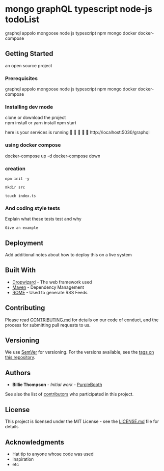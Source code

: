 # mongo graphQL typescript node-js todoList

graphql
appolo
mongoose
node js
typescript 
npm 
mongo 
docker docker-compose

## Getting Started

an open source project 

### Prerequisites
graphql
appolo
mongoose
node js
typescript 
npm 
mongo 
docker docker-compose

### Installing dev mode

clone or download the project  
npm install or yarn install
npm start 

here is your services is running  🚀 🚀 🚀 🚀 🚀 
http://localhost:5030/graphql
 

### using docker compose 
docker-compose up -d 
docker-compose down




### creation  

```
npm init -y   
```

```
mkdir src 
``` 

```
touch index.ts  
```
### And coding style tests

Explain what these tests test and why

```
Give an example
```

## Deployment

Add additional notes about how to deploy this on a live system

## Built With

* [Dropwizard](http://www.dropwizard.io/1.0.2/docs/) - The web framework used
* [Maven](https://maven.apache.org/) - Dependency Management
* [ROME](https://rometools.github.io/rome/) - Used to generate RSS Feeds

## Contributing

Please read [CONTRIBUTING.md](https://gist.github.com/PurpleBooth/b24679402957c63ec426) for details on our code of conduct, and the process for submitting pull requests to us.

## Versioning

We use [SemVer](http://semver.org/) for versioning. For the versions available, see the [tags on this repository](https://github.com/your/project/tags). 

## Authors

* **Billie Thompson** - *Initial work* - [PurpleBooth](https://github.com/PurpleBooth)

See also the list of [contributors](https://github.com/your/project/contributors) who participated in this project.

## License

This project is licensed under the MIT License - see the [LICENSE.md](LICENSE.md) file for details

## Acknowledgments

* Hat tip to anyone whose code was used
* Inspiration
* etc

